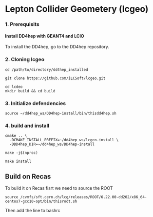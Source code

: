 # Lepton Collider Geometery (lcgeo)
### 1. Prerequisits
#### Install DD4hep with GEANT4 and LCIO
To install the DD4hep, go to the DD4hep repository.

### 2. Cloning lcgeo
```
cd /path/to/directory/dd4hep_installed

git clone https://github.com/iLCSoft/lcgeo.git

cd lcdeo
mkdir build && cd build
```

### 3. Initialize defendencies
```
source ~/dd4hep_ws/DD4hep-install/bin/thisdd4hep.sh
```
### 4. build and install
```
cmake .. \
  -DCMAKE_INSTALL_PREFIX=~/dd4hep_ws/lcgeo-install \
  -DDD4hep_DIR=~/dd4hep_ws/DD4hep-install
```
```
make -j$(nproc)
```
```
make install
```
## Build on Recas
To build it on Recas fisrt we need to source the ROOT
```
source /cvmfs/sft.cern.ch/lcg/releases/ROOT/6.22.00-dd202/x86_64-centos7-gcc10-opt/bin/thisroot.sh
```
Then add the line to bashrc
